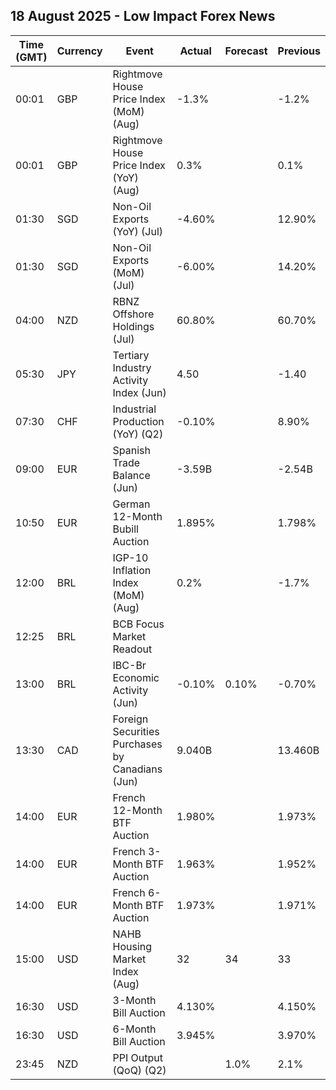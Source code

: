 ## 18 August 2025 - Low Impact Forex News

| Time (GMT) | Currency | Event | Actual | Forecast | Previous |
|------|----------|-------|--------|----------|----------|
| 00:01 | GBP | Rightmove House Price Index (MoM) (Aug) | -1.3% |  | -1.2% |
| 00:01 | GBP | Rightmove House Price Index (YoY) (Aug) | 0.3% |  | 0.1% |
| 01:30 | SGD | Non-Oil Exports (YoY) (Jul) | -4.60% |  | 12.90% |
| 01:30 | SGD | Non-Oil Exports (MoM) (Jul) | -6.00% |  | 14.20% |
| 04:00 | NZD | RBNZ Offshore Holdings (Jul) | 60.80% |  | 60.70% |
| 05:30 | JPY | Tertiary Industry Activity Index (Jun) | 4.50 |  | -1.40 |
| 07:30 | CHF | Industrial Production (YoY) (Q2) | -0.10% |  | 8.90% |
| 09:00 | EUR | Spanish Trade Balance (Jun) | -3.59B |  | -2.54B |
| 10:50 | EUR | German 12-Month Bubill Auction | 1.895% |  | 1.798% |
| 12:00 | BRL | IGP-10 Inflation Index (MoM) (Aug) | 0.2% |  | -1.7% |
| 12:25 | BRL | BCB Focus Market Readout |  |  |  |
| 13:00 | BRL | IBC-Br Economic Activity (Jun) | -0.10% | 0.10% | -0.70% |
| 13:30 | CAD | Foreign Securities Purchases by Canadians (Jun) | 9.040B |  | 13.460B |
| 14:00 | EUR | French 12-Month BTF Auction | 1.980% |  | 1.973% |
| 14:00 | EUR | French 3-Month BTF Auction | 1.963% |  | 1.952% |
| 14:00 | EUR | French 6-Month BTF Auction | 1.973% |  | 1.971% |
| 15:00 | USD | NAHB Housing Market Index (Aug) | 32 | 34 | 33 |
| 16:30 | USD | 3-Month Bill Auction | 4.130% |  | 4.150% |
| 16:30 | USD | 6-Month Bill Auction | 3.945% |  | 3.970% |
| 23:45 | NZD | PPI Output (QoQ) (Q2) |  | 1.0% | 2.1% |
